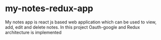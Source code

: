 # my-notes-redux-app
My notes app is react js based web application which can be used to view, add, edit and delete notes. In this project Oauth-google and Redux architecture is implemented
